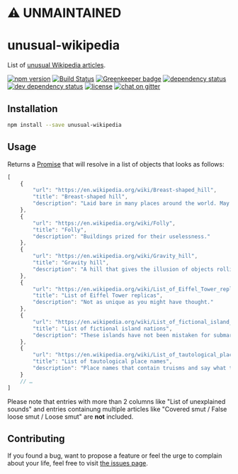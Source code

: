 # :warning: UNMAINTAINED

# unusual-wikipedia

List of [unusual Wikipedia articles](https://en.wikipedia.org/wiki/Wikipedia:Unusual_articles).

[![npm version](https://img.shields.io/npm/v/unusual-wikipedia.svg)](https://www.npmjs.com/package/unusual-wikipedia)
[![Build Status](https://travis-ci.org/juliuste/unusual-wikipedia.svg?branch=master)](https://travis-ci.org/juliuste/unusual-wikipedia)
[![Greenkeeper badge](https://badges.greenkeeper.io/juliuste/unusual-wikipedia.svg)](https://greenkeeper.io/)
[![dependency status](https://img.shields.io/david/juliuste/unusual-wikipedia.svg)](https://david-dm.org/juliuste/unusual-wikipedia)
[![dev dependency status](https://img.shields.io/david/dev/juliuste/unusual-wikipedia.svg)](https://david-dm.org/juliuste/unusual-wikipedia#info=devDependencies)
[![license](https://img.shields.io/github/license/juliuste/unusual-wikipedia.svg?style=flat)](LICENSE)
[![chat on gitter](https://badges.gitter.im/juliuste.svg)](https://gitter.im/juliuste)

## Installation

```bash
npm install --save unusual-wikipedia
```

## Usage

Returns a [Promise](https://developer.mozilla.org/en-US/docs/Web/JavaScript/Reference/Global_Objects/promise) that will resolve in a list of objects that looks as follows:

```js
[
    {
        "url": "https://en.wikipedia.org/wiki/Breast-shaped_hill",
        "title": "Breast-shaped hill",
        "description": "Laid bare in many places around the world. May have given their name to Manchester."
    },
    {
        "url": "https://en.wikipedia.org/wiki/Folly",
        "title": "Folly",
        "description": "Buildings prized for their uselessness."
    },
    {
        "url": "https://en.wikipedia.org/wiki/Gravity_hill",
        "title": "Gravity hill",
        "description": "A hill that gives the illusion of objects rolling up it."
    },
    {
        "url": "https://en.wikipedia.org/wiki/List_of_Eiffel_Tower_replicas",
        "title": "List of Eiffel Tower replicas",
        "description": "Not as unique as you might have thought."
    },
    {
        "url": "https://en.wikipedia.org/wiki/List_of_fictional_island_nations",
        "title": "List of fictional island nations",
        "description": "These islands have not been mistaken for submarines."
    },
    {
        "url": "https://en.wikipedia.org/wiki/List_of_tautological_place_names",
        "title": "List of tautological place names",
        "description": "Place names that contain truisms and say what they are."
    }
    // …
]
```

Please note that entries with more than 2 columns like "List of unexplained sounds" and entries containung multiple articles like "Covered smut / False loose smut / Loose smut" are **not** included.

## Contributing

If you found a bug, want to propose a feature or feel the urge to complain about your life, feel free to visit [the issues page](https://github.com/juliuste/unusual-wikipedia/issues).

